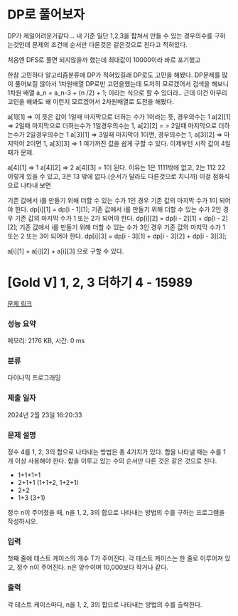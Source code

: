 # DP로 풀어보자
DP가 제일어려운거같다... 내 기준
일단 1,2,3을 합쳐서 만들 수 있는 경우의수를 구하는것인데 문제의 조건에 순서만 다른것은 같은것으로 친다고 적혀있다.

처음엔 DFS로 풀면 되지않을까 했는데 최대값이 10000이라 바로 포기했고

한참 고민하다 알고리즘분류에 DP가 적혀있길래 DP로도 고민을 해봤다.
DP문제를 많이 풀어보질 않아서 1차원배열 DP로만 고민을했는데 도저히 모르겠어서 검색을 해보니
1차원 배열 a_n = a_n-3 + (n /2) + 1; 이라는 식으로 할 수 있더라.. 근데 이건 아무리 고민을 해봐도 왜 이런지 모르겠어서
2차원배열로 도전을 해봤다.

a[1][1] => 이 뜻은 값이 1일때 마지막으로 더하는 수가 1이라는 뜻, 경우의수는 1
a[2][1] => 2일때 마지막으로 더하는수가 1일경우의수는 1, a[2][2] = > 2일때 마지막으로 더하는수가 2일경우의수는 1
a[3][1] => 3일때 마지막이 1이면, 경우의수는 1, a[3][2] => 마지막이 2이면 1, a[3][3] => 1 여기까진 값을 쉽게 구할 수 있다.
이제부턴 시작 값이 4일때가 문제.

a[4][1] => 1 a[4][2] => 2 a[4][3] = 1이 된다.
이유는 1은 1111밖에 없고, 2는 112 22 이렇게 있을 수 있고, 3은 13 밖에 없다.(순서가 달라도 다른것으로 치니까)
이걸 점화식으로 나타내 보면

기존 값에서 i를 만들기 위해 더할 수 있는 수가 1인 경우 기존 값의 마지막 수가 1이 되어야 한다.
dp[i][1] = dp[i - 1][1];
기존 값에서 i를 만들기 위해 더할 수 있는 수가 2인 경우 기존 값의 마지막 수가 1 또는 2가 되어야 한다.
dp[i][2] = dp[i - 2][1] + dp[i - 2][2];
기존 값에서 i를 만들기 위해 더할 수 있는 수가 3인 경우 기존 값의 마지막 수가 1 또는 2 또는 3이 되어야 한다.
dp[i][3] = dp[i - 3][1] + dp[i - 3][2] + dp[i - 3][3];

a[i][1] + a[i][2] + a[i][3] 으로 구할 수 있다.


# [Gold V] 1, 2, 3 더하기 4 - 15989 

[문제 링크](https://www.acmicpc.net/problem/15989) 

### 성능 요약

메모리: 2176 KB, 시간: 0 ms

### 분류

다이나믹 프로그래밍

### 제출 일자

2024년 2월 23일 16:20:33

### 문제 설명

<p>정수 4를 1, 2, 3의 합으로 나타내는 방법은 총 4가지가 있다. 합을 나타낼 때는 수를 1개 이상 사용해야 한다. 합을 이루고 있는 수의 순서만 다른 것은 같은 것으로 친다.</p>

<ul>
	<li>1+1+1+1</li>
	<li>2+1+1 (1+1+2, 1+2+1)</li>
	<li>2+2</li>
	<li>1+3 (3+1)</li>
</ul>

<p>정수 n이 주어졌을 때, n을 1, 2, 3의 합으로 나타내는 방법의 수를 구하는 프로그램을 작성하시오.</p>

### 입력 

 <p>첫째 줄에 테스트 케이스의 개수 T가 주어진다. 각 테스트 케이스는 한 줄로 이루어져 있고, 정수 n이 주어진다. n은 양수이며 10,000보다 작거나 같다.</p>

### 출력 

 <p>각 테스트 케이스마다, n을 1, 2, 3의 합으로 나타내는 방법의 수를 출력한다.</p>

